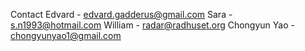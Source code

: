 Contact
Edvard - edvard.gadderus@gmail.com
Sara - s.n1993@hotmail.com
William - radar@radhuset.org
Chongyun Yao - chongyunyao1@gmail.com
